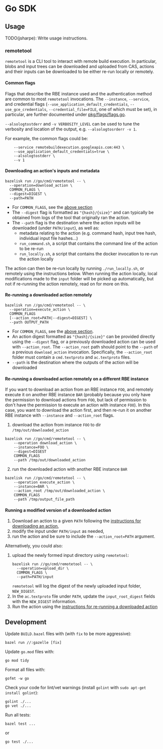 # Go SDK

## Usage
TODO(jsharpe): Write usage instructions.

### remotetool

`remotetool` is a CLI tool to interact with remote build execution. In particular, blobs and input trees can be downloaded and uploaded from CAS, actions and their inputs can be downloaded to be either re-run locally or remotely.

#### Common flags
Flags that describe the RBE instance used and the authentication method are common to most `remotetool` invocations. The `--instance`, `--service`, and credential flags (`--use_application_default_credentials`, `--use_gce_credentials`, `--credential_file=FILE`, one of which must be set), in particular, are further documented under [pkg/flags/flags.go](pkg/flags/flags.go).

`--alsologtostderr` and `-v VERBOSITY_LEVEL` can be used to tune the verbosity and location of the output, e.g. `--alsologtosrderr -v 1`.

For example, the common flags could be:

```
    --service remotebuildexecution.googleapis.com:443 \
    --use_application_default_credentials=true \
    --alsologtostderr \
    --v 1
```
#### Downloading an action's inputs and metadata
```
bazelisk run //go/cmd/remotetool -- \
  --operation=download_action \
  COMMON_FLAGS \
  --digest=DIGEST \
  --path=PATH
```
- For `COMMON_FLAGS`, see the [above section](#common-flags)
- The `--digest` flag is formatted as `"{hash}/{size}"` and can typically be obtained from logs of the tool that originally ran the action.
- The `--path` flag is the destination where the action inputs will be downloaded (under `PATH/input`), as well as:
  - metadata relating to the action (e.g. command hash, input tree hash, individual input file hashes...)
  - `run_command.sh`, a script that contains the command line of the action to be re-run
  - `run_locally.sh`, a script that contains the docker invocation to re-run the action locally

The action can then be re-run locally by running `./run_locally.sh`, or remotely using the instructions below. When running the action locally, local modifications made to the `input` folder will be picked up automatically, but not if re-running the action remotely, read on for more on this.

#### Re-running a downloaded action remotely

```
bazelisk run //go/cmd/remotetool -- \
  --operation=execute_action \
  COMMON_FLAGS
  [--action_root=PATH|--digest=DIGEST] \
  --path OUTPUT_PATH
```
- For `COMMON_FLAGS`, see the [above section](#common-flags).
- An action digest formatted as `"{hash}/{size}"` can be provided directly using the `--digest` flag, or a previously downloaded action can be used with `--action_root`. The `--action_root` path should point to the `--path` of a previous `download_action` invocation. Specifically, the `--action_root` folder must contain a `cmd.textproto` and `ac.textproto` files.
- `--path` is the destination where the outputs of the action will be downloaded

#### Re-running a downloaded action remotely on a different RBE instance

If you want to download an action from an RBE instance `FOO`, and remotely 
execute it on another RBE instance `BAR` (probably because you only have the 
permission to download actions from `FOO`, but lack of permission to don't have 
the permission to execute an action with instance `FOO`). In this case, you want
to download the action first, and then re-run it on another RBE instance with
`--instance` and `--action_root` flags. 

1. download the action from instance `FOO` to dir `/tmp/out/downloaded_action`

```
bazelisk run //go/cmd/remotetool -- \
    --operation download_action \
    --instance=FOO \
    --digest=DIGEST
    COMMON_FLAGS
    --path /tmp/out/downloaded_action
```
2. run the downloaded action with another RBE instance `BAR`
```
bazelisk run //go/cmd/remotetool -- \
    --operation execute_action \
    --instance=BAR \
    --action_root /tmp/out/downloaded_action \
    COMMON_FLAGS
    --path /tmp/output_file_path
```


#### Running a modified version of a downloaded action

1. Download an action to a given `PATH` following the [instructions for downloading an action](#downloading-an-actions-inputs-and-metadata),
1. modify the input under `PATH/input` as needed,
1. run the action and be sure to include the `--action_root=PATH` argument.

Alternatively, you could also:
1. upload the newly formed input directory using `remotetool`:
   ```
   bazelisk run //go/cmd/remotetool -- \
     --operation=upload_dir \
     COMMON_FLAGS \
     --path=PATH/input
   ```
   `remotetool` will log the digest of the newly uploaded input folder, `NEW_DIGEST`.
1. In the `ac.textproto` file under `PATH`, update the `input_root_digest` fields with the `NEW_DIGEST` information.
1. Run the action using the [instructions for re-running a downloaded action](#re-running-a-downloaded-action-remotely)

## Development

Update `BUILD.bazel` files with (with `fix` to be more aggressive):

```
bazel run //:gazelle [fix]
```

Update `go.mod` files with:

```
go mod tidy
```

Format all files with:

```
gofmt -w go
```

Check your code for lint/vet warnings (install `golint` with `sudo apt-get install golint`):

```
golint ./...
go vet ./...
```

Run all tests:

```
bazel test ...
```

or

```
go test ./...
```

